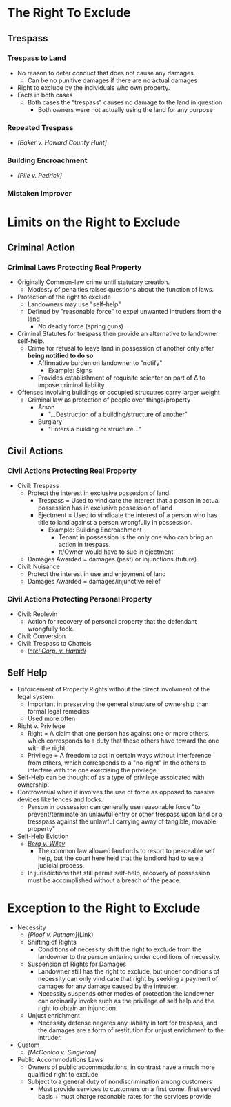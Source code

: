 # The Right To Exclude

## Trespass

### Trespass to Land
- No reason to deter conduct that does not cause any damages.
  - Can be no punitive damages if there are no actual damages
- Right to exclude by the individuals who own property.
- Facts in both cases
  - Both cases the "trespass" causes no damage to the land in question
    - Both owners were not actually using the land for any purpose
### Repeated Trespass
- *[Baker v. Howard County Hunt]*


### Building Encroachment
- *[Pile v. Pedrick]*
### Mistaken Improver


# Limits on the Right to Exclude
## Criminal Action
### Criminal Laws Protecting Real Property
- Originally Common-law crime until statutory creation.
  - Modesty of penalties raises questions about the function of laws.
- Protection of the right to exclude
  - Landowners may use "self-help"
  - Defined by "reasonable force" to expel unwanted intruders from the land
    - No deadly force (spring guns)
- Criminal Statutes for trespass then provide an alternative to landowner self-help.
  - Crime for refusal to leave land in possession of another only after **being notified to do so**
    - Affirmative burden on landowner to "notify"
      - Example: Signs
    - Provides establishment of requisite scienter on part of ∆ to impose criminal liability
- Offenses involving buildings or occupied strucutres carry larger weight
  - Criminal law as protection of people over things/property
    - Arson
      - "...Destruction of a building/structure of another"
    - Burglary
      - "Enters a building or structure..."

## Civil Actions

### Civil Actions Protecting Real Property
- Civil: Trespass
  - Protect the interest in exclusive possesion of land.
    - Trespass = Used to vindicate the interest that a person in actual possession has in exclusive possession of land
    - Ejectment = Used to vindicate the interest of a person who has title to land against a person wrongfully in possession.
      - Example: Building Encroachment
        - Tenant in possession is the only one who can bring an action in trespass.
        - π/Owner would have to sue in ejectment
  - Damages Awarded = damages (past) or injunctions (future)
- Civil: Nuisance
  - Protect the interest in use and enjoyment of land
  - Damages Awarded = damages/injunctive relief

### Civil Actions Protecting Personal Property
- Civil: Replevin
  - Action for recovery of personal property that the defendant wrongfully took.
- Civil: Conversion
- Civil: Trespass to Chattels
  - *[Intel Corp. v. Hamidi](link)*


## Self Help
- Enforcement of Property Rights without the direct involvment of the legal system.
  - Important in preserving the general structure of ownership than formal legal remedies
  - Used more often
- Right v. Privilege
  - Right = A claim that one person has against one or more others, which corresponds to a duty that these others have toward the one with the right.
  - Privilege = A freedom to act in certain ways without interference from others, which corresponds to a "no-right" in the others to interfere with the one exercising the privilege.
- Self-Help can be thought of as a type of privilege assoicated with ownership.
- Controversial when it involves the use of force as opposed to passive devices like fences and locks.
  - Person in possession can generally use reasonable force "to prevent/terminate an unlawful entry or other trespass upon land or a tresspass against the unlawful carrying away of tangible, movable property"
- Self-Help Eviction
  - *[Berg v. Wiley](link)*
    - The common law allowed landlords to resort to peaceable self help, but the court here held that the landlord had to use a judicial process.
  - In jurisdictions that still permit self-help, recovery of possession must be accomplished without a breach of the peace.

# Exception to the Right to Exclude
- Necessity
  - *[Ploof v. Putnam]*(Link)
  - Shifting of Rights
    - Conditions of necessity shift the right to exclude from the landowner to the person entering under conditions of necessity.
  - Suspension of Rights for Damages
    - Landowner still has the right to exclude, but under conditions of necessity can only vindicate that right by seeking a payment of damages for any damage caused by the intruder.
    - Necessity suspends other modes of protection the landowner can ordinarily invoke such as the privilege of self help and the right to obtain an injunction.
  - Unjust enrichment
    - Necessity defense negates any liability in tort for trespass, and the damages are a form of restitution for unjust enrichment to the intruder.
- Custom
  - *[McConico v. Singleton]*
- Public Accommodations Laws
  - Owners of public accommodations, in contrast have a much more qualified right to exclude.
  - Subject to a general duty of nondiscrimination among customers
    - Must provide services to customers on a first come, first served basis + must charge reaonable rates for the services provide
